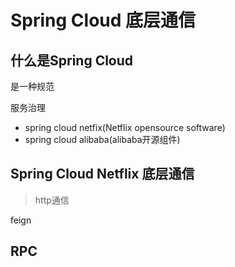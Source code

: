 # Spring Cloud 底层通信

## 什么是Spring Cloud

是一种规范



服务治理 

- spring cloud netfix(Netflix opensource software)
- spring cloud alibaba(alibaba开源组件)



## Spring Cloud Netflix 底层通信

> http通信

feign



## RPC

